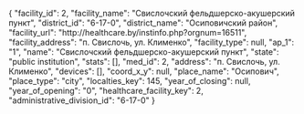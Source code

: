 {
    "facility_id": 2,
    "facility_name": "Свислочский фельдшерско-акушерский пункт",
    "district_id": "6-17-0",
    "district_name": "Осиповичский район",
    "facility_url": "http:\/\/healthcare.by\/instinfo.php?orgnum=16511",
    "facility_address": "п. Свислочь, ул. Клименко",
    "facility_type": null,
    "ap_1": "1",
    "name": "Свислочский фельдшерско-акушерский пункт",
    "state": "public institution",
    "stats": [],
    "med_id": 2,
    "address": "п. Свислочь, ул. Клименко",
    "devices": [],
    "coord_x_y": null,
    "place_name": "Осипович",
    "place_type": "city",
    "localties_key": 145,
    "year_of_closing": null,
    "year_of_opening": "0",
    "healthcare_facility_key": 2,
    "administrative_division_id": "6-17-0"
}